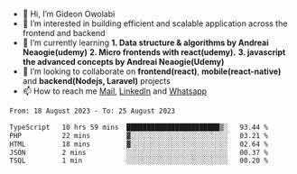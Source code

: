 - 👋 Hi, I’m Gideon Owolabi
- 👀 I’m interested in building efficient and scalable application across the frontend and backend
- 🌱 I’m currently learning <b>1. Data structure & algorithms by Andreai Neaogie(udemy)</b> <b>2. Micro frontends with react(udemy).</b>  <b>3. javascript the advanced concepts by Andreai Neaogie(Udemy)</b>
- 💞️ I’m looking to collaborate on <b>frontend(react)</b>, <b>mobile(react-native)</b> and <b>backend(Nodejs, Laravel)</b> projects
- 📫 How to reach me <a href="mailto:gideoniyin2021@gmail.com">Mail</a>, <a href="https://www.linkedin.com/in/gideon-owolabi-9b667a232/">LinkedIn</a> and <a href="https://wa.me/2348055377085">Whatsapp</a>

<!---
gude1/gude1 is a ✨ special ✨ repository because its `README.md` (this file) appears on your GitHub profile.
You can click the Preview link to take a look at your changes.
--->

<!--START_SECTION:waka-->

```txt
From: 18 August 2023 - To: 25 August 2023

TypeScript   10 hrs 59 mins  ███████████████████████▒░   93.44 %
PHP          22 mins         ▓░░░░░░░░░░░░░░░░░░░░░░░░   03.21 %
HTML         18 mins         ▓░░░░░░░░░░░░░░░░░░░░░░░░   02.64 %
JSON         2 mins          ░░░░░░░░░░░░░░░░░░░░░░░░░   00.37 %
TSQL         1 min           ░░░░░░░░░░░░░░░░░░░░░░░░░   00.20 %
```

<!--END_SECTION:waka-->
